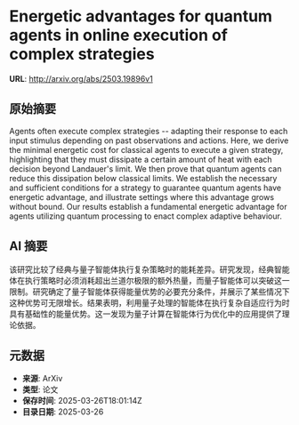 # Energetic advantages for quantum agents in online execution of complex strategies

**URL**: http://arxiv.org/abs/2503.19896v1

## 原始摘要

Agents often execute complex strategies -- adapting their response to each
input stimulus depending on past observations and actions. Here, we derive the
minimal energetic cost for classical agents to execute a given strategy,
highlighting that they must dissipate a certain amount of heat with each
decision beyond Landauer's limit. We then prove that quantum agents can reduce
this dissipation below classical limits. We establish the necessary and
sufficient conditions for a strategy to guarantee quantum agents have energetic
advantage, and illustrate settings where this advantage grows without bound.
Our results establish a fundamental energetic advantage for agents utilizing
quantum processing to enact complex adaptive behaviour.


## AI 摘要

该研究比较了经典与量子智能体执行复杂策略时的能耗差异。研究发现，经典智能体在执行策略时必须消耗超出兰道尔极限的额外热量，而量子智能体可以突破这一限制。研究确定了量子智能体获得能量优势的必要充分条件，并展示了某些情况下这种优势可无限增长。结果表明，利用量子处理的智能体在执行复杂自适应行为时具有基础性的能量优势。这一发现为量子计算在智能体行为优化中的应用提供了理论依据。

## 元数据

- **来源**: ArXiv
- **类型**: 论文
- **保存时间**: 2025-03-26T18:01:14Z
- **目录日期**: 2025-03-26

